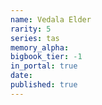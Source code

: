 ```yaml
---
name: Vedala Elder
rarity: 5
series: tas
memory_alpha:
bigbook_tier: -1
in_portal: true
date:
published: true
---
```



